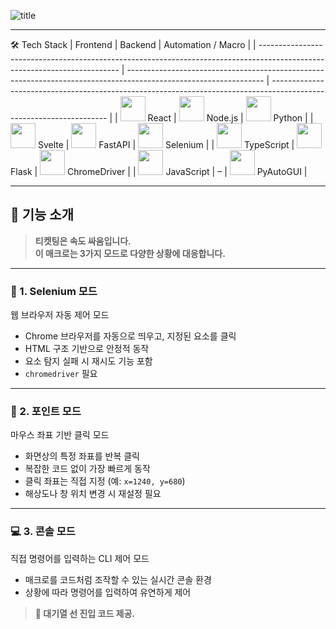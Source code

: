 ![title](https://media3.giphy.com/media/v1.Y2lkPTc5MGI3NjExZ2MxbWIya2k5d2poNWhjdjd0N3Vmbnh3OWpucHFlbzcwYmRjbHI2NiZlcD12MV9pbnRlcm5hbF9naWZfYnlfaWQmY3Q9Zw/WS6N5Ib1duM0dHIPRb/giphy.gif)   

---

🛠️ Tech Stack
| Frontend                                                                                                                  | Backend                                                                                                          | Automation / Macro                                                                                                  |
| ------------------------------------------------------------------------------------------------------------------------- | ---------------------------------------------------------------------------------------------------------------- | ------------------------------------------------------------------------------------------------------------------- |
| <img src="https://cdn.jsdelivr.net/gh/devicons/devicon/icons/react/react-original.svg" width="40" /> React                | <img src="https://cdn.jsdelivr.net/gh/devicons/devicon/icons/nodejs/nodejs-original.svg" width="40" /> Node.js   | <img src="https://cdn.jsdelivr.net/gh/devicons/devicon/icons/python/python-original.svg" width="40" /> Python       |
| <img src="https://cdn.jsdelivr.net/gh/devicons/devicon/icons/svelte/svelte-original.svg" width="40" /> Svelte             | <img src="https://cdn.jsdelivr.net/gh/devicons/devicon/icons/fastapi/fastapi-original.svg" width="40" /> FastAPI | <img src="https://cdn.jsdelivr.net/gh/devicons/devicon/icons/selenium/selenium-original.svg" width="40" /> Selenium |
| <img src="https://cdn.jsdelivr.net/gh/devicons/devicon/icons/typescript/typescript-original.svg" width="40" /> TypeScript | <img src="https://cdn.jsdelivr.net/gh/devicons/devicon/icons/flask/flask-original.svg" width="40" /> Flask       | <img src="https://cdn.jsdelivr.net/gh/devicons/devicon/icons/chrome/chrome-original.svg" width="40" /> ChromeDriver |
| <img src="https://cdn.jsdelivr.net/gh/devicons/devicon/icons/javascript/javascript-original.svg" width="40" /> JavaScript | –                                                                                                                | <img src="https://cdn.jsdelivr.net/gh/devicons/devicon/icons/opencv/opencv-original.svg" width="40" /> PyAutoGUI    |


---

## 🚀 기능 소개

>**티켓팅은 속도 싸움입니다. <br>
이 매크로는 3가지 모드로 다양한 상황에 대응합니다.**

---

### 🧭 1. Selenium 모드
웹 브라우저 자동 제어 모드
- Chrome 브라우저를 자동으로 띄우고, 지정된 요소를 클릭
- HTML 구조 기반으로 안정적 동작
- 요소 탐지 실패 시 재시도 기능 포함
- `chromedriver` 필요

---

### 🎯 2. 포인트 모드
마우스 좌표 기반 클릭 모드
- 화면상의 특정 좌표를 반복 클릭
- 복잡한 코드 없이 가장 빠르게 동작
- 클릭 좌표는 직접 지정 (예: `x=1240, y=680`)
- 해상도나 창 위치 변경 시 재설정 필요

---

### 💻 3. 콘솔 모드
직접 명령어를 입력하는 CLI 제어 모드
- 매크로를 코드처럼 조작할 수 있는 실시간 콘솔 환경
- 상황에 따라 명령어를 입력하여 유연하게 제어

>**🧠 대기열 선 진입 코드 제공.**
